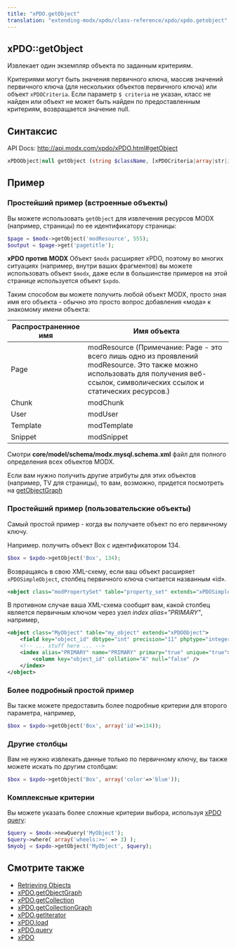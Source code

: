 ```yaml
---
title: "xPDO.getObject"
translation: "extending-modx/xpdo/class-reference/xpdo/xpdo.getobject"
---
```


## xPDO::getObject

Извлекает один экземпляр объекта по заданным критериям.

Критериями могут быть значения первичного ключа, массив значений первичного ключа (для нескольких объектов первичного ключа) или объект `xPDOCriteria`. Если параметр `$ criteria` не указан, класс не найден или объект не может быть найден по предоставленным критериям, возвращается значение null.

## Синтаксис

API Docs: <http://api.modx.com/xpdo/xPDO.html#getObject>

```php
xPDOObject|null getObject (string $className, [xPDOCriteria|array|str|int $criteria = null], [bool|int $cacheFlag = true])
```

## Пример

### Простейший пример (встроенные объекты)

Вы можете использовать `getObject` для извлечения ресурсов MODX (например, страницы) по ее идентификатору страницы:

```php
$page = $modx->getObject('modResource', 555);
$output = $page->get('pagetitle');
```

**xPDO против MODX**
Объект `$modx` расширяет xPDO, поэтому во многих ситуациях (например, внутри ваших фрагментов) вы можете использовать объект `$modx`, даже если в большинстве примеров на этой странице используется объект `$xpdo`.

Таким способом вы можете получить любой объект MODX, просто зная имя его объекта - обычно это просто вопрос добавления «мода» к знакомому имени объекта:

| Распространенное имя | Имя объекта                                                                                                                                                                         |
| -------------------- | ----------------------------------------------------------------------------------------------------------------------------------------------------------------------------------- |
| Page                 | modResource (Примечание: Page - это всего лишь одно из проявлений modResource. Это также можно использовать для получения веб-ссылок, символических ссылок и статических ресурсов.) |
| Chunk                | modChunk                                                                                                                                                                            |
| User                 | modUser                                                                                                                                                                             |
| Template             | modTemplate                                                                                                                                                                         |
| Snippet              | modSnippet                                                                                                                                                                          |

Смотри **core/model/schema/modx.mysql.schema.xml** файл для полного определения всех объектов MODX.

Если вам нужно получить другие атрибуты для этих объектов (например, TV для страницы), то вам, возможно, придется посмотреть на [getObjectGraph](extending-modx/xpdo/class-reference/xpdo/xpdo.getobjectgraph "xPDO.getObjectGraph")

### Простейший пример (пользовательские объекты)

Самый простой пример - когда вы получаете объект по его первичному ключу.

Например. получить объект Box с идентификатором 134.

```php
$box = $xpdo->getObject('Box', 134);
```

Возвращаясь в свою XML-схему, если ваш объект расширяет `xPDOSimpleObject`, столбец первичного ключа считается названным «id».

```xml
<object class="modPropertySet" table="property_set" extends="xPDOSimpleObject">
```

В противном случае ваша XML-схема сообщит вам, какой столбец является первичным ключом через узел _index alias="PRIMARY"_, например,

```xml
<object class="MyObject" table="my_object" extends="xPDOObject">
    <field key="object_id" dbtype="int" precision="11" phptype="integer" null="false" index="pk"  generated="native" />
    <!-- ... stuff here ... -->
    <index alias="PRIMARY" name="PRIMARY" primary="true" unique="true">
        <column key="object_id" collation="A" null="false" />
    </index>
</object>
```

### Более подробный простой пример

Вы также можете предоставить более подробные критерии для второго параметра, например,

```php
$box = $xpdo->getObject('Box', array('id'=>134));
```

### Другие столбцы

Вам не нужно извлекать данные только по первичному ключу, вы также можете искать по другим столбцам:

```php
$box = $xpdo->getObject('Box', array('color'=>'blue'));
```

### Комплексные критерии

Вы можете указать более сложные критерии выбора, используя [xPDO query](extending-modx/xpdo/class-reference/xpdo/xpdo.newquery "xPDO.newQuery"):

```php
$query = $modx->newQuery('MyObject');
$query->where( array('wheels:>=' => 3) );
$myobj = $xpdo->getObject('MyObject', $query);
```

## Смотрите также

-   [Retrieving Objects](extending-modx/xpdo/retrieving-objects "Retrieving Objects")
-   [xPDO.getObjectGraph](extending-modx/xpdo/class-reference/xpdo/xpdo.getobjectgraph "xPDO.getObjectGraph")
-   [xPDO.getCollection](extending-modx/xpdo/class-reference/xpdo/xpdo.getcollection "xPDO.getCollection")
-   [xPDO.getCollectionGraph](extending-modx/xpdo/class-reference/xpdo/xpdo.getcollectiongraph "xPDO.getCollectionGraph")
-   [xPDO.getIterator](extending-modx/xpdo/class-reference/xpdo/xpdo.getiterator "xPDO.getIterator")
-   [xPDO.load](extending-modx/xpdo/class-reference/xpdo/xpdo.loadclass "xPDO.loadClass")
-   [xPDO.query](extending-modx/xpdo/class-reference/xpdo/xpdo.query "xPDO.query")
-   [xPDO](extending-modx/xpdo "xPDO")
